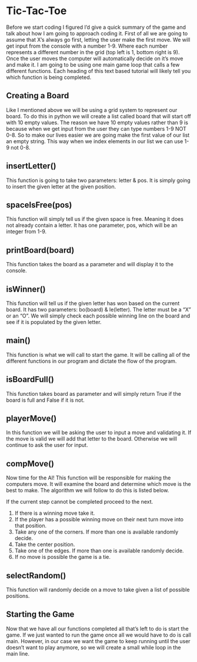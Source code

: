 # Tic-Tac-Toe

Before we start coding I figured I’d give a quick summary of the game and talk about how I am going to approach coding it. First of all we are going to assume that X’s always go first, letting the user make the first move. We will get input from the console with a number 1-9. Where each number represents a different number in the grid (top left is 1, bottom right is 9). Once the user moves the computer will automatically decide on it’s move and make it. I am going to be using one main game loop that calls a few different functions. Each heading of this text based tutorial will likely tell you which function is being completed.

## Creating a Board
Like I mentioned above we will be using a grid system to represent our board. To do this in python we will create a list called board that will start off with 10 empty values. The reason we have 10 empty values rather than 9 is because when we get input from the user they can type numbers 1-9 NOT 0-8. So to make our lives easier we are going make the first value of our list an empty string. This way when we index elements in our list we can use 1-9 not 0-8.

## insertLetter()
This function is going to take two parameters: letter & pos. It is simply going to insert the given letter at the given position.

## spaceIsFree(pos)
This function will simply tell us if the given space is free. Meaning it does not already contain a letter. It has one parameter, pos, which will be an integer from 1-9.

## printBoard(board)
This function takes the board as a parameter and will display it to the console.

## isWinner()
This function will tell us if the given letter has won based on the current board. It has two parameters: bo(board) & le(letter). The letter must be a “X” or an “O”. We will simply check each possible winning line on the board and see if it is populated by the given letter.

## main()
This function is what we will call to start the game. It will be calling all of the different functions in our program and dictate the flow of the program.

## isBoardFull()
This function takes board as parameter and will simply return True if the board is full and False if it is not.

## playerMove()
In this function we will be asking the user to input a move and validating it. If the move is valid we will add that letter to the board. Otherwise we will continue to ask the user for input.

## compMove()
Now time for the AI! This function will be responsible for making the computers move. It will examine the board and determine which move is the best to make. The algorithm we will follow to do this is listed below.

If the current step cannot be completed proceed to the next.
1. If there is a winning move take it.
2. If the player has a possible winning move on their next turn move into that position.
3. Take any one of the corners. If more than one is available randomly decide.
4. Take the center position.
5. Take one of the edges. If more than one is available randomly decide.
6. If no move is possible the game is a tie.

## selectRandom()
This function will randomly decide on a move to take given a list of possible positions.

## Starting the Game
Now that we have all our functions completed all that’s left to do is start the game. If we just wanted to run the game once all we would have to do is call main. However, in our case we want the game to keep running until the user doesn’t want to play anymore, so we will create a small while loop in the main line.
